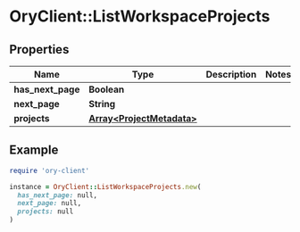 # OryClient::ListWorkspaceProjects

## Properties

| Name | Type | Description | Notes |
| ---- | ---- | ----------- | ----- |
| **has_next_page** | **Boolean** |  |  |
| **next_page** | **String** |  |  |
| **projects** | [**Array&lt;ProjectMetadata&gt;**](ProjectMetadata.md) |  |  |

## Example

```ruby
require 'ory-client'

instance = OryClient::ListWorkspaceProjects.new(
  has_next_page: null,
  next_page: null,
  projects: null
)
```

